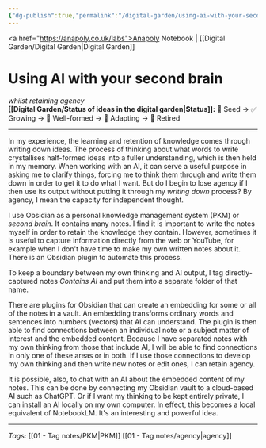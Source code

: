 ```yaml
---
{"dg-publish":true,"permalink":"/digital-garden/using-ai-with-your-second-brain/","created":"2025-08-19T12:19:57.468+01:00","updated":"2025-08-21T23:07:52.024+01:00"}
---
```


<a href="https://anapoly.co.uk/labs">Anapoly Notebook</a> | [[Digital Garden/Digital Garden\|Digital Garden]] 

# Using AI with your second brain
*whilst retaining agency*  
**[[Digital Garden/Status of ideas in the digital garden\|Status]]:** 🔸 Seed → ✅ Growing → 🔸 Well-formed → 🔸 Adapting → 🔸 Retired

---

In my experience, the learning and retention of knowledge comes through writing down ideas. The process of thinking about what words to write crystallises half-formed ideas into a fuller understanding, which is then held in my memory. When working with an AI, it can serve a useful purpose in asking me to clarify things, forcing me to think them through and write them down in order to get it to do what I want. But do I begin to lose agency if I then use its output without putting it through my *writing down* process? By agency, I mean the capacity for independent thought. 

I use Obsidian as a personal knowledge management system (PKM) or *second brain*. It contains many notes. I find it is important to write the notes myself in order to retain the knowledge they contain. However, sometimes it is useful to capture information directly from the web or YouTube, for example when I don't have time to make my own written notes about it. There is an Obsidian plugin to automate this process. 

To keep a boundary between my own thinking and AI output, I tag directly-captured notes *Contains AI* and put them into a separate folder of that name. 

There are plugins for Obsidian that can create an embedding for some or all of the notes in a vault. An embedding transforms ordinary words and sentences into numbers (vectors) that AI can understand. The plugin is then able to find connections between an individual note or a subject matter of interest and the embedded content. Because I have separated notes with my own thinking from those that include AI, I will be able to find connections in only one of these areas or in both. If I use those connections to develop my own thinking and then write new notes or edit ones, I can retain agency. 

It is possible, also, to chat with an AI about the embedded content of my notes. This can be done by connecting my Obsidian vault to a cloud-based AI such as ChatGPT. Or if I want my thinking to be kept entirely private, I can install an AI locally on my own computer. In effect, this becomes a local equivalent of NotebookLM. It's an interesting and powerful idea. 

---
*Tags*: [[01 - Tag notes/PKM\|PKM]] [[01 - Tag notes/agency\|agency]] 
